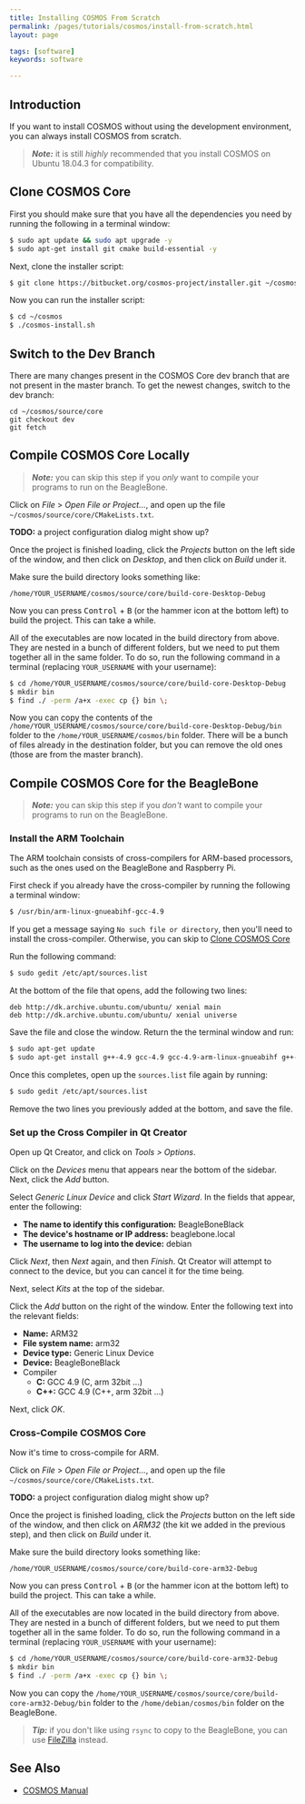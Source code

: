 ```yaml
---
title: Installing COSMOS From Scratch
permalink: /pages/tutorials/cosmos/install-from-scratch.html
layout: page

tags: [software]
keywords: software

---
```



## Introduction

If you want to install COSMOS without using the development environment, you can always install COSMOS from scratch.

> **_Note:_** it is still _highly_ recommended that you install COSMOS on Ubuntu 18.04.3 for compatibility.

## Clone COSMOS Core

First you should make sure that you have all the dependencies you need by running the following in a terminal window:

```bash
$ sudo apt update && sudo apt upgrade -y
$ sudo apt-get install git cmake build-essential -y
```

Next, clone the installer script:

```bash
$ git clone https://bitbucket.org/cosmos-project/installer.git ~/cosmos
```

Now you can run the installer script:

```bash
$ cd ~/cosmos
$ ./cosmos-install.sh
```

## Switch to the Dev Branch

There are many changes present in the COSMOS Core dev branch that are not present in the master branch. To get the newest changes, switch to the dev branch:

```bin
cd ~/cosmos/source/core
git checkout dev
git fetch
```

## Compile COSMOS Core Locally

> **_Note:_** you can skip this step if you _only_ want to compile your programs to run on the BeagleBone.


Click on _File_ > _Open File or Project..._, and open up the file `~/cosmos/source/core/CMakeLists.txt`.

**TODO:** a project configuration dialog might show up?

Once the project is finished loading, click the _Projects_ button on the left side of the window, and then click
on _Desktop_, and then click on _Build_ under it.

Make sure the build directory looks something like:

```
/home/YOUR_USERNAME/cosmos/source/core/build-core-Desktop-Debug
```

Now you can press <kbd>Control</kbd> + <kbd>B</kbd> (or the hammer icon at the bottom left) to build the project.
This can take a while.

All of the executables are now located in the build directory from above. They are nested in a bunch of different folders,
but we need to put them together all in the same folder. To do so, run the following command in a terminal (replacing `YOUR_USERNAME` with your username):

```bash
$ cd /home/YOUR_USERNAME/cosmos/source/core/build-core-Desktop-Debug
$ mkdir bin
$ find ./ -perm /a+x -exec cp {} bin \;
```

Now you can copy the contents of the `/home/YOUR_USERNAME/cosmos/source/core/build-core-Desktop-Debug/bin` folder to the `/home/YOUR_USERNAME/cosmos/bin` folder. There will be a bunch of files already in the destination folder, but you can remove the old ones (those are from the master branch).







## Compile COSMOS Core for the BeagleBone

> **_Note:_** you can skip this step if you _don't_ want to compile your programs to run on the BeagleBone.



### Install the ARM Toolchain

The ARM toolchain consists of cross-compilers for ARM-based processors, such as the ones used on the BeagleBone and Raspberry Pi.

First check if you already have the cross-compiler by running the following a terminal window:

```bash
$ /usr/bin/arm-linux-gnueabihf-gcc-4.9
```

If you get a message saying `No such file or directory`, then you'll need to install the cross-compiler. Otherwise, you can skip to [Clone COSMOS Core](#clone-cosmos-core)

Run the following command:

```bash
$ sudo gedit /etc/apt/sources.list
```

At the bottom of the file that opens, add the following two lines:

```
deb http://dk.archive.ubuntu.com/ubuntu/ xenial main 
deb http://dk.archive.ubuntu.com/ubuntu/ xenial universe
```

Save the file and close the window. Return the the terminal window and run:

```bash
$ sudo apt-get update
$ sudo apt-get install g++-4.9 gcc-4.9 gcc-4.9-arm-linux-gnueabihf g++-4.9-arm-linux-gnueabihf
```

Once this completes, open up the `sources.list` file again by running:

```bash
$ sudo gedit /etc/apt/sources.list
```

Remove the two lines you previously added at the bottom, and save the file.


### Set up the Cross Compiler in Qt Creator

Open up Qt Creator, and click on _Tools > Options_.


Click on the _Devices_ menu that appears near the bottom of the sidebar. Next, click the _Add_ button.

Select _Generic Linux Device_ and click _Start Wizard_. In the fields that appear, enter the following:

* **The name to identify this configuration:** BeagleBoneBlack
* **The device's hostname or IP address:** beaglebone.local
* **The username to log into the device:** debian

Click _Next_, then _Next_ again, and then _Finish_. Qt Creator will attempt to connect to the device, but you can cancel it for the time being.


Next, select _Kits_ at the top of the sidebar.


Click the _Add_ button on the right of the window. Enter the following text into the relevant fields:
* **Name:** ARM32
* **File system name:** arm32
* **Device type:** Generic Linux Device
* **Device:** BeagleBoneBlack
* Compiler
  * **C:** GCC 4.9 (C, arm 32bit ...)
  * **C++:** GCC 4.9 (C++, arm 32bit ...)

Next, click _OK_.


### Cross-Compile COSMOS Core

Now it's time to cross-compile for ARM.

Click on _File_ > _Open File or Project..._, and open up the file `~/cosmos/source/core/CMakeLists.txt`.

**TODO:** a project configuration dialog might show up?

Once the project is finished loading, click the _Projects_ button on the left side of the window, and then click
on _ARM32_ (the kit we added in the previous step), and then click on _Build_ under it.

Make sure the build directory looks something like:

```
/home/YOUR_USERNAME/cosmos/source/core/build-core-arm32-Debug
```

Now you can press <kbd>Control</kbd> + <kbd>B</kbd> (or the hammer icon at the bottom left) to build the project.
This can take a while.


All of the executables are now located in the build directory from above. They are nested in a bunch of different folders,
but we need to put them together all in the same folder. To do so, run the following command in a terminal (replacing `YOUR_USERNAME` with your username):

```bash
$ cd /home/YOUR_USERNAME/cosmos/source/core/build-core-arm32-Debug
$ mkdir bin
$ find ./ -perm /a+x -exec cp {} bin \;
```

Now you can copy the `/home/YOUR_USERNAME/cosmos/source/core/build-core-arm32-Debug/bin` folder to the `/home/debian/cosmos/bin` folder on the BeagleBone.

> **_Tip:_** if you don't like using `rsync` to copy to the BeagleBone, you can use [FileZilla](https://filezilla-project.org/download.php) instead.









## See Also
* [COSMOS Manual](https://docs.google.com/document/d/19rqvtZeEMJzkEcsTlC4ojYUkN-3OcYLc6IqRXgDIQlI)